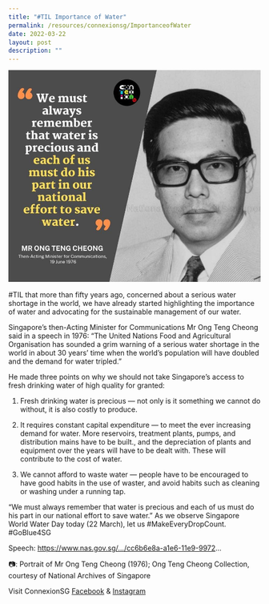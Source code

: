 ```yaml
---
title: "#TIL Importance of Water"
permalink: /resources/connexionsg/ImportanceofWater
date: 2022-03-22
layout: post
description: ""
---
```

![](/images/Ong%20Teng%20Cheong.jpg)

#TIL that more than fifty years ago, concerned about a serious water shortage in the world, we have already started highlighting the importance of water and advocating for the sustainable management of our water.

Singapore’s then-Acting Minister for Communications Mr Ong Teng Cheong said in a speech in 1976: “The United Nations Food and Agricultural Organisation has sounded a grim warning of a serious water shortage in the world in about 30 years’ time when the world’s population will have doubled and the demand for water tripled.”

He made three points on why we should not take Singapore’s access to fresh drinking water of high quality for granted:

1) Fresh drinking water is precious — not only is it something we cannot do without, it is also costly to produce.

2) It requires constant capital expenditure — to meet the ever increasing demand for water. More reservoirs, treatment plants, pumps, and distribution mains have to be built., and the depreciation of plants and equipment over the years will have to be dealt with. These will contribute to the cost of water.

3) We cannot afford to waste water — people have to be encouraged to have good habits in the use of waster, and avoid habits such as cleaning or washing under a running tap.

“We must always remember that water is precious and each of us must do his part in our national effort to save water.” As we observe Singapore World Water Day today (22 March), let us #MakeEveryDropCount. #GoBlue4SG

Speech: https://www.nas.gov.sg/.../cc6b6e8a-a1e6-11e9-9972...

📷: Portrait of Mr Ong Teng Cheong (1976); Ong Teng Cheong Collection, courtesy of National Archives of Singapore

Visit ConnexionSG [Facebook](https://www.facebook.com/ConnexionSG) & [Instagram](https://www.instagram.com/connexionsg/)